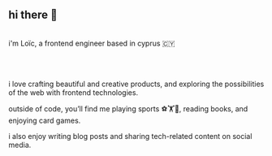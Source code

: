 ## hi there 👋
<br/>
i'm Loïc, a frontend engineer based in cyprus 🇨🇾

<br/><br/>

i love crafting beautiful and creative products, and exploring the possibilities of the web with frontend technologies.

outside of code, you’ll find me playing sports ⚽️🏋️🏓, reading books, and enjoying card games.

i also enjoy writing blog posts and sharing tech-related content on social media.

